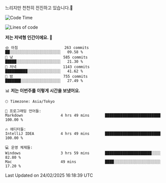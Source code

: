 느리지만 천천히 전진하고 있습니다.🐢

<!--START_SECTION:waka-->
![Code Time](http://img.shields.io/badge/Code%20Time-1%2C530%20hrs%2046%20mins-blue)

![Lines of code](https://img.shields.io/badge/%EC%A0%80%EB%8A%94%20%EC%97%AC%ED%83%9C%EA%B9%8C%EC%A7%80%20-916.3%20thousand%20%EC%A4%84%EC%9D%98%20%EC%BD%94%EB%93%9C%EB%A5%BC%20%EC%9E%91%EC%84%B1%ED%96%88%EC%96%B4%EC%9A%94.-blue)

**저는 저녁형 인간이에요. 🦉** 

```text
🌞 아침                     263 commits         ██░░░░░░░░░░░░░░░░░░░░░░░   09.58 % 
🌆 낮　                     585 commits         █████░░░░░░░░░░░░░░░░░░░░   21.30 % 
🌃 저녁                     1143 commits        ██████████░░░░░░░░░░░░░░░   41.62 % 
🌙 밤　                     755 commits         ███████░░░░░░░░░░░░░░░░░░   27.49 % 
```


📊 **저는 이번주를 이렇게 시간을 보냈어요.** 

```text
🕑︎ Timezone: Asia/Tokyo

💬 프로그래밍 언어들: 
Markdown                 4 hrs 49 mins       █████████████████████████   100.00 % 

🔥 에디터들: 
IntelliJ IDEA            4 hrs 49 mins       █████████████████████████   100.00 % 

💻 운영 체제들: 
Windows                  3 hrs 59 mins       █████████████████████░░░░   82.80 % 
Mac                      49 mins             ████░░░░░░░░░░░░░░░░░░░░░   17.20 % 
```


 Last Updated on 24/02/2025 16:18:39 UTC
<!--END_SECTION:waka-->
